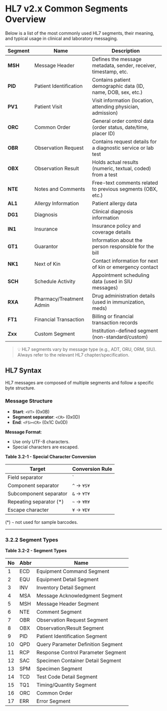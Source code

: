 # HL7 v2.x Common Segments Overview

Below is a list of the most commonly used HL7 segments, their meaning, and typical usage in clinical and laboratory messaging.

| Segment | Name                    | Description                                                      |
|---------|-------------------------|------------------------------------------------------------------|
| **MSH** | Message Header          | Defines the message metadata, sender, receiver, timestamp, etc. |
| **PID** | Patient Identification  | Contains patient demographic data (ID, name, DOB, sex, etc.)    |
| **PV1** | Patient Visit           | Visit information (location, attending physician, admission)    |
| **ORC** | Common Order            | General order control data (order status, date/time, placer ID) |
| **OBR** | Observation Request     | Contains request details for a diagnostic service or lab test   |
| **OBX** | Observation Result      | Holds actual results (numeric, textual, coded) from a test      |
| **NTE** | Notes and Comments      | Free-text comments related to previous segments (OBX, etc.)     |
| **AL1** | Allergy Information     | Patient allergy data                                            |
| **DG1** | Diagnosis               | Clinical diagnosis information                                  |
| **IN1** | Insurance               | Insurance policy and coverage details                           |
| **GT1** | Guarantor               | Information about the person responsible for the bill           |
| **NK1** | Next of Kin             | Contact information for next of kin or emergency contact        |
| **SCH** | Schedule Activity       | Appointment scheduling data (used in SIU messages)              |
| **RXA** | Pharmacy/Treatment Admin | Drug administration details (used in immunization, meds)        |
| **FT1** | Financial Transaction   | Billing or financial transaction records                        |
| **Zxx** | Custom Segment          | Institution-defined segment (non-standard/custom)               |

> 💡 HL7 segments vary by message type (e.g., ADT, ORU, ORM, SIU). Always refer to the relevant HL7 chapter/specification.
>
## HL7 Syntax

HL7 messages are composed of multiple segments and follow a specific byte structure.

### Message Structure

- **Start**: `<VT>` (0x0B)
- **Segment separator**: `<CR>` (0x0D)
- **End**: `<FS><CR>` (0x1C 0x0D)

**Message Format**:

- Use only UTF-8 characters.
- Special characters are escaped.

**Table 3.2-1 - Special Character Conversion**

| Target                  | Conversion Rule |
|-------------------------|-----------------|
| Field separator         | `|` → `¥F¥`      |
| Component separator     | `^` → `¥S¥`      |
| Subcomponent separator  | `&` → `¥T¥`      |
| Repeating separator (*) | `~` → `¥R¥`      |
| Escape character        | `¥` → `¥E¥`      |

(*) `~` not used for sample barcodes.

---

### 3.2.2 Segment Types

**Table 3.2-2 - Segment Types**

| No | Abbr | Name                               |
|----|------|------------------------------------|
| 1  | ECD  | Equipment Command Segment          |
| 2  | EQU  | Equipment Detail Segment           |
| 3  | INV  | Inventory Detail Segment           |
| 4  | MSA  | Message Acknowledgment Segment     |
| 5  | MSH  | Message Header Segment             |
| 6  | NTE  | Comment Segment                    |
| 7  | OBR  | Observation Request Segment        |
| 8  | OBX  | Observation/Result Segment         |
| 9  | PID  | Patient Identification Segment     |
| 10 | QPD  | Query Parameter Definition Segment |
| 11 | RCP  | Response Control Parameter Segment |
| 12 | SAC  | Specimen Container Detail Segment  |
| 13 | SPM  | Specimen Segment                   |
| 14 | TCD  | Test Code Detail Segment           |
| 15 | TQ1  | Timing/Quantity Segment            |
| 16 | ORC  | Common Order                       |
| 17 | ERR  | Error Segment                      |

